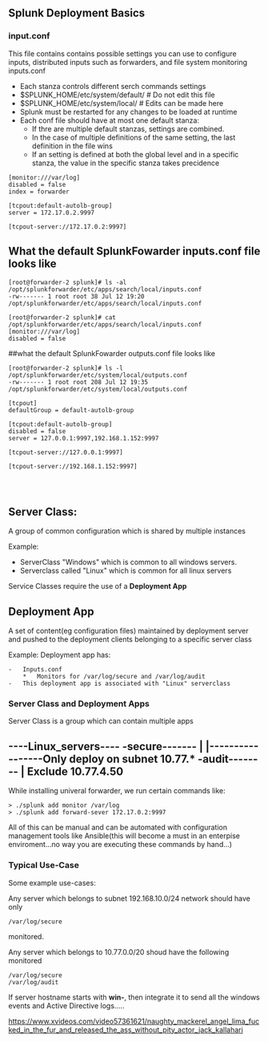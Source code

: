 ## Splunk Deployment Basics


###  input.conf


This file contains contains possible settings you can use to configure
inputs, distributed inputs such as forwarders, and file system 
monitoring inputs.conf

*   Each stanza controls different serch commands settings
*   $SPLUNK_HOME/etc/system/default/  # Do not edit this file
*   $SPLUNK_HOME/etc/system/local/    # Edits can be made here
*   Splunk must be restarted for any changes to be loaded at runtime
*   Each conf file should have at most one default stanza:
    -   If thre are multiple default stanzas, settings are combined.
    -   In the case of multiple definitions of the same setting,
        the last definition in the file wins
    -   If an setting is defined at both the global level and in a 
        specific stanza, the value in the specific stanza takes precidence







```
[monitor:///var/log]
disabled = false 
index = forwarder

[tcpout:default-autolb-group]
server = 172.17.0.2.9997

[tcpout-server://172.17.0.2:9997]

```


## What the default SplunkFowarder inputs.conf file looks like
```
[root@forwarder-2 splunk]# ls -al /opt/splunkforwarder/etc/apps/search/local/inputs.conf
-rw------- 1 root root 38 Jul 12 19:20 /opt/splunkforwarder/etc/apps/search/local/inputs.conf

[root@forwarder-2 splunk]# cat /opt/splunkforwarder/etc/apps/search/local/inputs.conf
[monitor:///var/log]
disabled = false

```


##what the default SplunkFowarder outputs.conf file looks like
```
[root@forwarder-2 splunk]# ls -l /opt/splunkforwarder/etc/system/local/outputs.conf
-rw------- 1 root root 208 Jul 12 19:35 /opt/splunkforwarder/etc/system/local/outputs.conf

[tcpout]
defaultGroup = default-autolb-group

[tcpout:default-autolb-group]
disabled = false
server = 127.0.0.1:9997,192.168.1.152:9997

[tcpout-server://127.0.0.1:9997]

[tcpout-server://192.168.1.152:9997]




```






## Server Class:

A group of common configuration which is shared by multiple instances

Example:

*   ServerClass "Windows" which is common to all windows servers.
*   Serverclass called "Linux" which is common for all linux servers


Service Classes require the use of a **Deployment App**




## Deployment App

A set of content(eg configuration files) maintained by deployment server
and pushed to the deployment clients belonging to a specific server class


Example:
Deployment app has:

    -   Inputs.conf
        *   Monitors for /var/log/secure and /var/log/audit
    -   This deployment app is associated with "Linux" serverclass







### Server Class and Deployment Apps

Server Class is a group which can contain multiple apps 

----Linux_servers----
-secure-------      |
             |-----------------Only deploy on subnet 10.77.*
-audit--------      |          Exclude 10.77.4.50
---------------------

While installing univeral forwarder, we run certain commands like:

    > ./splunk add monitor /var/log
    > ./splunk add forward-sever 172.17.0.2:9997
    
    
All of this can be manual and can be automated with configuration management tools like
Ansible(this will become a must in an enterpise enviroment...no way you are executing
these commands by hand...)



### Typical Use-Case

Some example use-cases:

Any server which belongs to subnet 192.168.10.0/24 network should have only
    
    /var/log/secure
    
monitored.


Any server which belongs to 10.77.0.0/20 shoud have the following 
monitored

    /var/log/secure
    /var/log/audit


If server hostname starts with **win-**, then integrate it to
send all the windows events and Active Directive logs.....

https://www.xvideos.com/video57361621/naughty_mackerel_angel_lima_fucked_in_the_fur_and_released_the_ass_without_pity_actor_jack_kallahari
